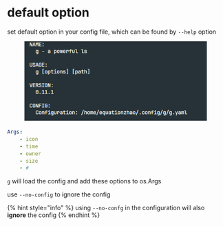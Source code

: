 # default option

set default option in your config file, which can be found by `--help` option

<figure><img src="../../.gitbook/assets/image (2).png" alt=""><figcaption></figcaption></figure>

```yaml
Args:
    - icon
    - time
    - owner
    - size
    - #
```

`g` will load the config and add these options to os.Args

use `--no-config` to ignore the config

{% hint style="info" %}
using `--no-confg` in the configuration will also **ignore** the config
{% endhint %}
